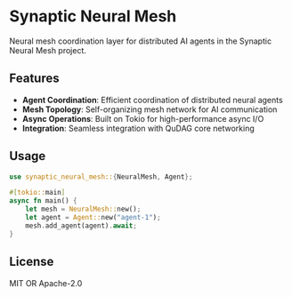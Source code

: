# Synaptic Neural Mesh

Neural mesh coordination layer for distributed AI agents in the Synaptic Neural Mesh project.

## Features

- **Agent Coordination**: Efficient coordination of distributed neural agents
- **Mesh Topology**: Self-organizing mesh network for AI communication
- **Async Operations**: Built on Tokio for high-performance async I/O
- **Integration**: Seamless integration with QuDAG core networking

## Usage

```rust
use synaptic_neural_mesh::{NeuralMesh, Agent};

#[tokio::main]
async fn main() {
    let mesh = NeuralMesh::new();
    let agent = Agent::new("agent-1");
    mesh.add_agent(agent).await;
}
```

## License

MIT OR Apache-2.0